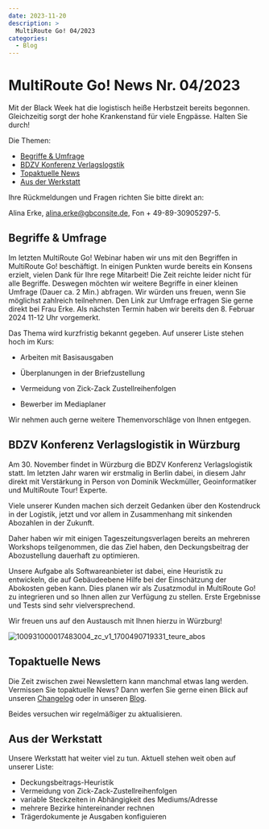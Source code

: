```yaml
---
date: 2023-11-20
description: >
  MultiRoute Go! 04/2023
categories:
  - Blog
---
```


# MultiRoute Go! News Nr. 04/2023


Mit der Black Week hat die logistisch heiße Herbstzeit bereits begonnen. Gleichzeitig sorgt der hohe Krankenstand für viele Engpässe. Halten Sie durch!


Die Themen:

- [Begriffe & Umfrage](https://go.multiroute.de/handbuch/blog/2023/11/20/multiroute-go-news-nr-042023/#begriffe-umfrage)
- [BDZV Konferenz Verlagslogstik](https://go.multiroute.de/handbuch/blog/2023/11/20/multiroute-go-news-nr-042023/#bdzv-konferenz-verlagslogistik-in-wurzburg)
- [Topaktuelle News](https://go.multiroute.de/handbuch/blog/2023/11/20/multiroute-go-news-nr-042023/#topaktuelle-news)
- [Aus der Werkstatt](https://go.multiroute.de/handbuch/blog/2023/11/20/multiroute-go-news-nr-042023/#aus-der-werkstatt)
<!-- more -->

Ihre Rückmeldungen und Fragen richten Sie bitte direkt an:

Alina Erke, alina.erke@gbconsite.de, Fon + 49-89-30905297-5.

## Begriffe & Umfrage

Im letzten MultiRoute Go! Webinar haben wir uns mit den Begriffen in MultiRoute Go! beschäftigt. In einigen Punkten wurde bereits ein Konsens erzielt, vielen Dank für Ihre rege Mitarbeit!
Die Zeit reichte leider nicht für alle Begriffe. Deswegen möchten wir weitere Begriffe in einer kleinen Umfrage (Dauer ca. 2 Min.) abfragen.
Wir würden uns freuen, wenn Sie möglichst zahlreich teilnehmen. Den Link zur Umfrage erfragen Sie gerne direkt bei Frau Erke.
Als nächsten Termin haben wir bereits den 8. Februar 2024 11-12 Uhr vorgemerkt.

Das Thema wird kurzfristig bekannt gegeben. Auf unserer Liste stehen hoch im Kurs:

- Arbeiten mit Basisausgaben

- Überplanungen in der Briefzustellung

- Vermeidung von Zick-Zack Zustellreihenfolgen

- Bewerber im Mediaplaner


Wir nehmen auch gerne weitere Themenvorschläge von Ihnen entgegen.


## BDZV Konferenz Verlagslogistik in Würzburg

 Am 30. November findet in Würzburg die BDZV Konferenz Verlagslogistik statt. Im letzten Jahr waren wir erstmalig in Berlin dabei, in diesem Jahr direkt mit Verstärkung in Person von Dominik Weckmüller, Geoinformatiker und MultiRoute Tour! Experte.

Viele unserer Kunden machen sich derzeit Gedanken über den Kostendruck in der Logistik, jetzt und vor allem in Zusammenhang mit sinkenden Abozahlen in der Zukunft.

Daher haben wir mit einigen Tageszeitungsverlagen bereits an mehreren Workshops teilgenommen, die das Ziel haben, den Deckungsbeitrag der Abozustellung dauerhaft zu optimieren.

Unsere Aufgabe als Softwareanbieter ist dabei, eine Heuristik zu entwickeln, die auf Gebäudeebene Hilfe bei der Einschätzung der Abokosten geben kann. Dies planen wir als Zusatzmodul in MultiRoute Go! zu integrieren und so Ihnen allen zur Verfügung zu stellen. Erste Ergebnisse und Tests sind sehr vielversprechend.

Wir freuen uns auf den Austausch mit Ihnen hierzu in Würzburg!

![100931000017483004_zc_v1_1700490719331_teure_abos](https://github.com/gbconsite/MultiRoute-Go/assets/99329016/75ab604f-6b4f-4b11-bdf5-c90adb5463ef)


## Topaktuelle News

Die Zeit zwischen zwei Newslettern kann manchmal etwas lang werden. Vermissen Sie topaktuelle News? Dann werfen Sie gerne einen Blick auf unseren [Changelog](https://go.multiroute.de/handbuch/changelog/) oder in unseren [Blog](https://go.multiroute.de/handbuch/blog/). 

Beides versuchen wir regelmäßiger zu aktualisieren.
     

## Aus der Werkstatt

Unsere Werkstatt hat weiter viel zu tun. Aktuell stehen weit oben auf unserer Liste:
- Deckungsbeitrags-Heuristik
- Vermeidung von Zick-Zack-Zustellreihenfolgen
- variable Steckzeiten in Abhängigkeit des Mediums/Adresse
- mehrere Bezirke hintereinander rechnen
- Trägerdokumente je Ausgaben konfiguieren
